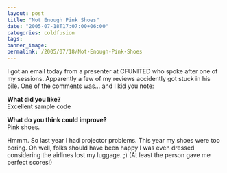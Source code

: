 ```yaml
---
layout: post
title: "Not Enough Pink Shoes"
date: "2005-07-18T17:07:00+06:00"
categories: coldfusion 
tags: 
banner_image: 
permalink: /2005/07/18/Not-Enough-Pink-Shoes
---
```


I got an email today from a presenter at CFUNITED who spoke after one of my sessions. Apparently a few of my reviews accidently got stuck in his pile. One of the comments was... and I kid you note:

<b>What did you like?</b><br>
Excellent sample code

<b>What do you think could improve?</b><br>
Pink shoes.

Hmmm. So last year I had projector problems. This year my shoes were too boring. Oh well, folks should have been happy I was even dressed considering the airlines lost my luggage. ;) (At least the person gave me perfect scores!)